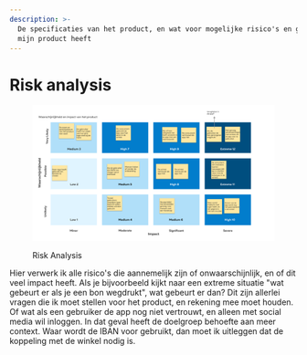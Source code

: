 ```yaml
---
description: >-
  De specificaties van het product, en wat voor mogelijke risico's en grenzen
  mijn product heeft
---
```


# Risk analysis

<figure><img src="../.gitbook/assets/Risk Analysis.png" alt=""><figcaption><p>Risk Analysis</p></figcaption></figure>

Hier verwerk ik alle risico's die aannemelijk zijn of onwaarschijnlijk, en of dit veel impact heeft. Als je bijvoorbeeld kijkt naar een extreme situatie "wat gebeurt er als je een bon wegdrukt", wat gebeurt er dan? Dit zijn allerlei vragen die ik moet stellen voor het product, en rekening mee moet houden. Of wat als een gebruiker de app nog niet vertrouwt, en alleen met social media wil inloggen. In dat geval heeft de doelgroep behoefte aan meer context. Waar wordt de IBAN voor gebruikt, dan moet ik uitleggen dat de koppeling met de winkel nodig is.&#x20;

